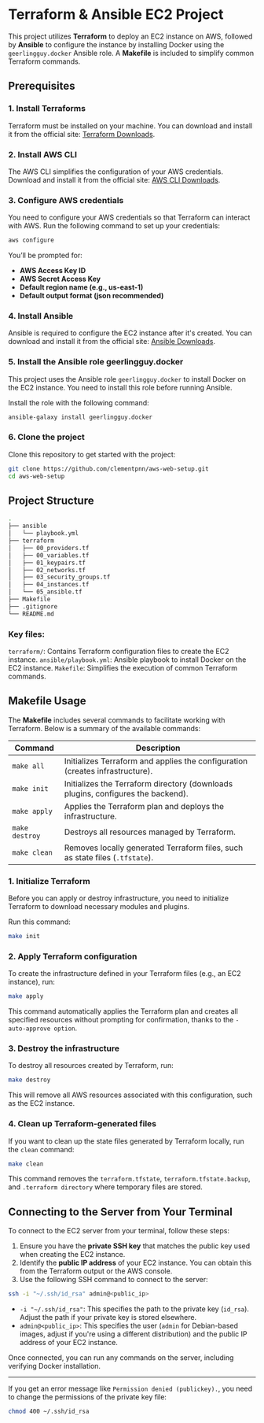 # Terraform & Ansible EC2 Project

This project utilizes **Terraform** to deploy an EC2 instance on AWS, followed by **Ansible** to configure the instance by installing Docker using the ```geerlingguy.docker``` Ansible role. A **Makefile** is included to simplify common Terraform commands.

## Prerequisites

### 1. Install Terraforms
Terraform must be installed on your machine. You can download and install it from the official site: [Terraform Downloads](https://www.terraform.io/downloads.html).

### 2. Install AWS CLI
The AWS CLI simplifies the configuration of your AWS credentials. Download and install it from the official site: [AWS CLI Downloads](https://docs.aws.amazon.com/cli/latest/userguide/install-cliv2.html).

### 3. Configure AWS credentials
You need to configure your AWS credentials so that Terraform can interact with AWS. Run the following command to set up your credentials:

```bash
aws configure
```

You’ll be prompted for:

- **AWS Access Key ID**
- **AWS Secret Access Key**
- **Default region name (e.g., us-east-1)**
- **Default output format (json recommended)**

### 4. Install Ansible
Ansible is required to configure the EC2 instance after it's created. You can download and install it from the official site: [Ansible Downloads](https://docs.ansible.com/ansible/latest/installation_guide/intro_installation.html).

### 5. Install the Ansible role geerlingguy.docker
This project uses the Ansible role ```geerlingguy.docker``` to install Docker on the EC2 instance. You need to install this role before running Ansible.

Install the role with the following command:

```bash
ansible-galaxy install geerlingguy.docker
```

### 6. Clone the project
Clone this repository to get started with the project:

```bash
git clone https://github.com/clementpnn/aws-web-setup.git
cd aws-web-setup
```

## Project Structure

```bash
.
├── ansible
│   └── playbook.yml
├── terraform
│   ├── 00_providers.tf
│   ├── 00_variables.tf
│   ├── 01_keypairs.tf
│   ├── 02_networks.tf
│   ├── 03_security_groups.tf
│   ├── 04_instances.tf
│   └── 05_ansible.tf
├── Makefile
├── .gitignore
└── README.md
```

### Key files:
```terraform/```: Contains Terraform configuration files to create the EC2 instance.
```ansible/playbook.yml```: Ansible playbook to install Docker on the EC2 instance.
```Makefile```: Simplifies the execution of common Terraform commands.

## Makefile Usage
The **Makefile** includes several commands to facilitate working with Terraform. Below is a summary of the available commands:

| Command | Description |
| --- | --- |
| ```make all```| Initializes Terraform and applies the configuration (creates infrastructure). |
| ```make init```| Initializes the Terraform directory (downloads plugins, configures the backend). |
|```make apply```| Applies the Terraform plan and deploys the infrastructure. |
|```make destroy```| Destroys all resources managed by Terraform. |
|```make clean```| Removes locally generated Terraform files, such as state files (```.tfstate```). |

### 1. Initialize Terraform
Before you can apply or destroy infrastructure, you need to initialize Terraform to download necessary modules and plugins.

Run this command:

```bash
make init
```

### 2. Apply Terraform configuration
To create the infrastructure defined in your Terraform files (e.g., an EC2 instance), run:

```bash
make apply
```

This command automatically applies the Terraform plan and creates all specified resources without prompting for confirmation, thanks to the ```-auto-approve option```.

### 3. Destroy the infrastructure
To destroy all resources created by Terraform, run:

```bash
make destroy
```

This will remove all AWS resources associated with this configuration, such as the EC2 instance.

### 4. Clean up Terraform-generated files
If you want to clean up the state files generated by Terraform locally, run the ```clean``` command:

```bash
make clean
```

This command removes the ```terraform.tfstate```, ```terraform.tfstate.backup```, and ```.terraform directory``` where temporary files are stored.

## Connecting to the Server from Your Terminal
To connect to the EC2 server from your terminal, follow these steps:

1. Ensure you have the **private SSH key** that matches the public key used when creating the EC2 instance.
2. Identify the **public IP address** of your EC2 instance. You can obtain this from the Terraform output or the AWS console.
3. Use the following SSH command to connect to the server:

```bash
ssh -i "~/.ssh/id_rsa" admin@<public_ip>
```

- ```-i "~/.ssh/id_rsa"```: This specifies the path to the private key (```id_rsa```). Adjust the path if your private key is stored elsewhere.
- ```admin@<public_ip>```: This specifies the user (```admin``` for Debian-based images, adjust if you're using a different distribution) and the public IP address of your EC2 instance.

Once connected, you can run any commands on the server, including verifying Docker installation.

---

If you get an error message like ```Permission denied (publickey).```, you need to change the permissions of the private key file:

```bash
chmod 400 ~/.ssh/id_rsa
```
